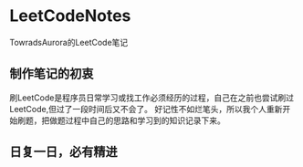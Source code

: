 # LeetCodeNotes
TowradsAurora的LeetCode笔记

## 制作笔记的初衷
刷LeetCode是程序员日常学习或找工作必须经历的过程，自己在之前也尝试刷过LeetCode,但过了一段时间后又不会了。
好记性不如烂笔头，所以我个人重新开始刷题，把做题过程中自己的思路和学习到的知识记录下来。
## 日复一日，必有精进
[](https://github.com/TowardsAurora/LeetCodeNotes/blob/main/img/KeQing.jpg)

